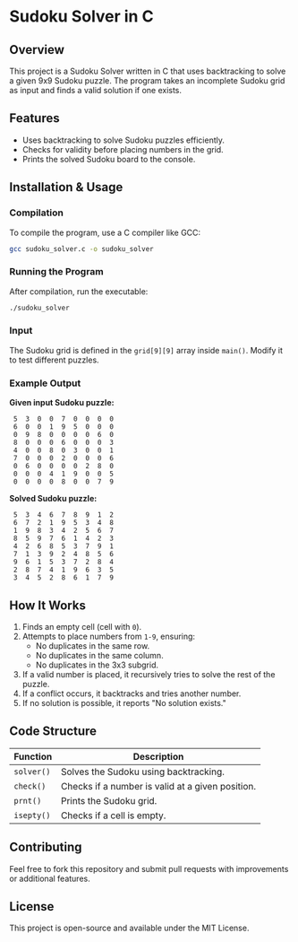 # Sudoku Solver in C

## Overview
This project is a Sudoku Solver written in C that uses backtracking to solve a given 9x9 Sudoku puzzle. The program takes an incomplete Sudoku grid as input and finds a valid solution if one exists.

## Features
- Uses backtracking to solve Sudoku puzzles efficiently.
- Checks for validity before placing numbers in the grid.
- Prints the solved Sudoku board to the console.

## Installation & Usage

### Compilation
To compile the program, use a C compiler like GCC:
```bash
gcc sudoku_solver.c -o sudoku_solver
```

### Running the Program
After compilation, run the executable:
```bash
./sudoku_solver
```

### Input
The Sudoku grid is defined in the `grid[9][9]` array inside `main()`. Modify it to test different puzzles.

### Example Output
**Given input Sudoku puzzle:**
```
 5  3  0  0  7  0  0  0  0  
 6  0  0  1  9  5  0  0  0  
 0  9  8  0  0  0  0  6  0  
 8  0  0  0  6  0  0  0  3  
 4  0  0  8  0  3  0  0  1  
 7  0  0  0  2  0  0  0  6  
 0  6  0  0  0  0  2  8  0  
 0  0  0  4  1  9  0  0  5  
 0  0  0  0  8  0  0  7  9  
```
**Solved Sudoku puzzle:**
```
 5  3  4  6  7  8  9  1  2  
 6  7  2  1  9  5  3  4  8  
 1  9  8  3  4  2  5  6  7  
 8  5  9  7  6  1  4  2  3  
 4  2  6  8  5  3  7  9  1  
 7  1  3  9  2  4  8  5  6  
 9  6  1  5  3  7  2  8  4  
 2  8  7  4  1  9  6  3  5  
 3  4  5  2  8  6  1  7  9  
```

## How It Works
1. Finds an empty cell (cell with `0`).
2. Attempts to place numbers from `1-9`, ensuring:
   - No duplicates in the same row.
   - No duplicates in the same column.
   - No duplicates in the 3x3 subgrid.
3. If a valid number is placed, it recursively tries to solve the rest of the puzzle.
4. If a conflict occurs, it backtracks and tries another number.
5. If no solution is possible, it reports "No solution exists."

## Code Structure
| Function  | Description |
|-----------|------------|
| `solver()` | Solves the Sudoku using backtracking. |
| `check()` | Checks if a number is valid at a given position. |
| `prnt()` | Prints the Sudoku grid. |
| `isepty()` | Checks if a cell is empty. |

## Contributing
Feel free to fork this repository and submit pull requests with improvements or additional features.

## License
This project is open-source and available under the MIT License.

